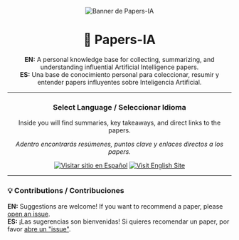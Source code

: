<p align="center">
  <img src="[![image](https://github.com/user-attachments/assets/16f4dedd-8412-4cb9-80fe-235a2009244c)](https://www.flaticon.es/icono-gratis/inteligencia-artificial_4520703?term=red+neuronal&page=1&position=8&origin=tag&related_id=4520703)
" alt="Banner de Papers-IA"/>
</p>

<div align="center">

# 🤖 Papers-IA

<p>
  <strong>EN:</strong> A personal knowledge base for collecting, summarizing, and understanding influential Artificial Intelligence papers.
  <br>
  <strong>ES:</strong> Una base de conocimiento personal para coleccionar, resumir y entender papers influyentes sobre Inteligencia Artificial.
</p>

</div>

---

<div align="center">

### Select Language / Seleccionar Idioma

<p>Inside you will find summaries, key takeaways, and direct links to the papers.</p>
<p><em>Adentro encontrarás resúmenes, puntos clave y enlaces directos a los papers.</em></p>

[![Visitar sitio en Español](https://img.shields.io/badge/Language-Español-blue?style=for-the-badge)](./es/README.md)
[![Visit English Site](https://img.shields.io/badge/Language-English-green?style=for-the-badge)](./en/README.md)

</div>

---

### 💡 Contributions / Contribuciones

**EN:** Suggestions are welcome! If you want to recommend a paper, please [open an issue](https://github.com/feliperodriguezborquez/Papers-IA/issues).
<br>
**ES:** ¡Las sugerencias son bienvenidas! Si quieres recomendar un paper, por favor [abre un "issue"](https://github.com/feliperodriguezborquez/Papers-IA/issues).
